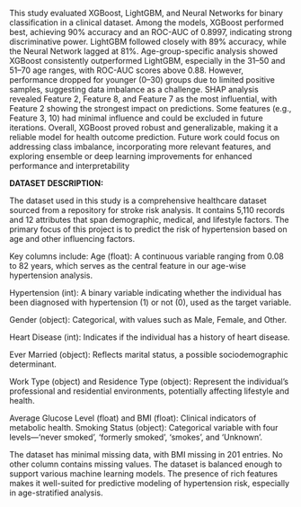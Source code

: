   This study evaluated XGBoost, LightGBM, and Neural Networks for binary classification in a clinical dataset. Among the models, XGBoost performed best, achieving 90% accuracy and an ROC-AUC of 0.8997, indicating strong discriminative power. LightGBM followed closely with 89% accuracy, while the Neural Network lagged at 81%.
Age-group-specific analysis showed XGBoost consistently outperformed LightGBM, especially in the 31–50 and 51–70 age ranges, with ROC-AUC scores above 0.88. However, performance dropped for younger (0–30) groups due to limited positive samples, suggesting data imbalance as a challenge. SHAP analysis revealed Feature 2, Feature 8, and Feature 7 as the most influential, with Feature 2 showing the strongest impact on predictions. Some features (e.g., Feature 3, 10) had minimal influence and could be excluded in future iterations. Overall, XGBoost proved robust and generalizable, making it a reliable model for health outcome prediction. Future work could focus on addressing class imbalance, incorporating more relevant features, and exploring ensemble or deep learning improvements for enhanced performance and interpretability



**DATASET DESCRIPTION:**

The dataset used in this study is a comprehensive healthcare dataset sourced from a repository for stroke risk analysis. It contains 5,110 records and 12 attributes that span demographic, medical, and lifestyle factors. The primary focus of this project is to predict the risk of hypertension based on age and other influencing factors.

Key columns include:
Age (float): A continuous variable ranging from 0.08 to 82 years, which serves as the central feature in our age-wise hypertension analysis.

Hypertension (int): A binary variable indicating whether the individual has been diagnosed with hypertension (1) or not (0), used as the target variable.

Gender (object): Categorical, with values such as Male, Female, and Other.

Heart Disease (int): Indicates if the individual has a history of heart disease.

Ever Married (object): Reflects marital status, a possible sociodemographic determinant.

Work Type (object) and Residence Type (object): Represent the individual’s professional and residential environments, potentially affecting lifestyle and health.

Average Glucose Level (float) and BMI (float): Clinical indicators of metabolic health.
    Smoking Status (object): Categorical variable with four levels—‘never smoked’, ‘formerly smoked’, ‘smokes’, and ‘Unknown’.

The dataset has minimal missing data, with BMI missing in 201 entries. No other column contains missing values. The dataset is balanced enough to support various machine learning models. The presence of rich features makes it well-suited for predictive modeling of hypertension risk, especially in age-stratified analysis. 
